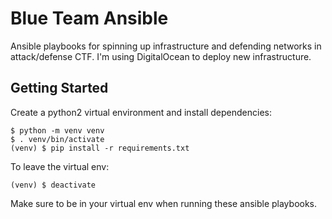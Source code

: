 # Blue Team Ansible

Ansible playbooks for spinning up infrastructure and defending networks in attack/defense CTF.
I'm using DigitalOcean to deploy new infrastructure.

## Getting Started

Create a python2 virtual environment and install dependencies:

```
$ python -m venv venv
$ . venv/bin/activate
(venv) $ pip install -r requirements.txt
```

To leave the virtual env:

```
(venv) $ deactivate
```

Make sure to be in your virtual env when running these ansible playbooks.
